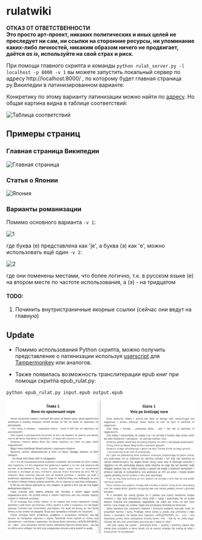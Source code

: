 # rulatwiki

**ОТКАЗ ОТ ОТВЕТСТВЕННОСТИ**    
**Это просто арт-проект, никаких политических и иных целей не преследует ни сам, ни ссылки на сторонние ресурсы, ни упоминание каких-либо личностей, никаким образом ничего не продвигает, даётся _as is_, используйте на свой страх и риск.**   

При помощи главного скрипта и команды ```python rulat_server.py -l localhost -p 8000 -v 1``` вы можете запустить локальный сервер по адресу http://localhost:8000/ , по которому будет главная страница ру.Википедии в латинизированном варианте.   

Конкретику по этому варианту латинизации можно найти по [адресу](https://web.archive.org/web/20191211222233/https://kungurov.livejournal.com/251816.html). Но общая картина видна в таблице соответствий:

![Таблица соответствий](https://i.imgur.com/koTiTeB.png)
    
## Примеры страниц
### Главная страница Википедии
![Главная страница](https://i.imgur.com/X5vKKfO.png)        

### Статья о Японии    
![Япония](https://i.imgur.com/39d1VVg.png)

### Варианты романизации

Помимо основного варианта ```-v 1```:

![1](https://i.imgur.com/UiQRO0W.png)

где буква (е) представлена как 'je', а буква (э) как 'e', можно использовать ещё один ```-v 2```:

![2](https://i.imgur.com/edYx6u3.png)

где они поменены местами, что более логично, т.к. в русском языке (е) на втором месте по частоте использования, а (э) - на тридцатом
       
       
       
#### TODO:

1) Починить внутристраничные якорные ссылки (сейчас они ведут на главную)

## Update 

- Помимо использования Python скрипта, можно получить представление о латинизации используя [userscript](https://github.com/dobrosketchkun/rulatwiki/blob/master/tampermonkey_userscript_rulat.js) для [Tampermonkey](https://www.tampermonkey.net/) или аналогов.

- Также появилась возможность транслитерации epub книг при помощи скритпа epub_rulat.py:

```
python epub_rulat.py input.epub output.epub
```

![скриншот результата транслитерации](alisa_v_strane.png)

